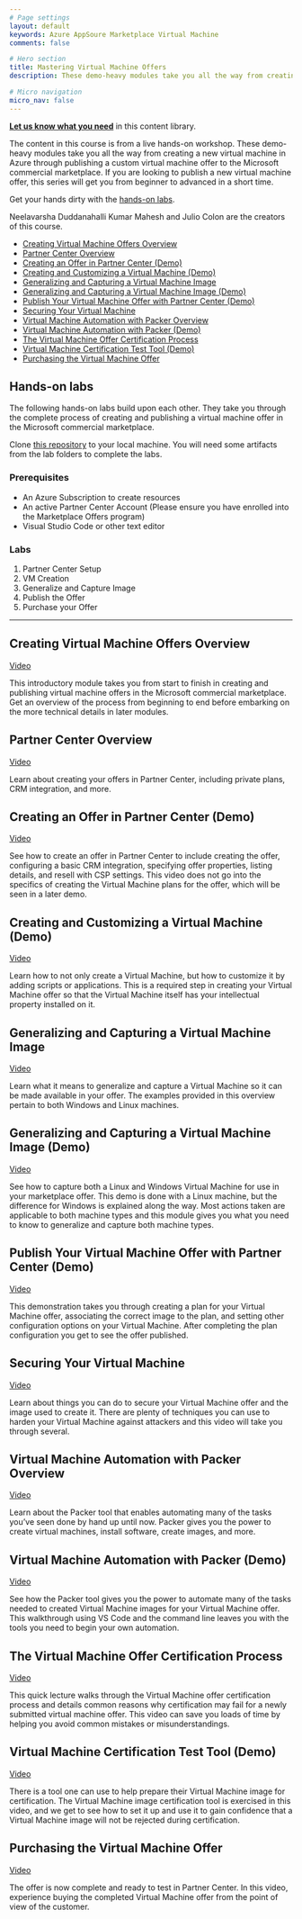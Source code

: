 ```yaml
---
# Page settings
layout: default
keywords: Azure AppSoure Marketplace Virtual Machine
comments: false

# Hero section
title: Mastering Virtual Machine Offers
description: These demo-heavy modules take you all the way from creating a new virtual machine in Azure through publishing a custom virtual machine offer to the Microsoft commercial marketplace. If you are looking to publish a new virtual machine offer, this series will get you from beginner to advanced in a short time.

# Micro navigation
micro_nav: false
---
```


**[Let us know what you need](https://forms.office.com/r/0gCrzhSMkw)** in this content library.

The content in this course is from a live hands-on workshop. These demo-heavy modules take you all the way from creating a new virtual machine in Azure through publishing a custom virtual machine offer to the Microsoft commercial marketplace. If you are looking to publish a new virtual machine offer, this series will get you from beginner to advanced in a short time.

Get your hands dirty with the [hands-on labs](#hands-on-labs).

Neelavarsha Duddanahalli Kumar Mahesh and Julio Colon are the creators of this course.

<!-- no toc -->
- [Creating Virtual Machine Offers Overview](#creating-virtual-machine-offers-overview)
- [Partner Center Overview](#partner-center-overview)
- [Creating an Offer in Partner Center (Demo)](#creating-an-offer-in-partner-center-demo)
- [Creating and Customizing a Virtual Machine (Demo)](#creating-and-customizing-a-virtual-machine-demo)
- [Generalizing and Capturing a Virtual Machine Image](#generalizing-and-capturing-a-virtual-machine-image)
- [Generalizing and Capturing a Virtual Machine Image (Demo)](#generalizing-and-capturing-a-virtual-machine-image-demo)
- [Publish Your Virtual Machine Offer with Partner Center (Demo)](#publish-your-virtual-machine-offer-with-partner-center-demo)
- [Securing Your Virtual Machine](#securing-your-virtual-machine)
- [Virtual Machine Automation with Packer Overview](#virtual-machine-automation-with-packer-overview)
- [Virtual Machine Automation with Packer (Demo)](#virtual-machine-automation-with-packer-demo)
- [The Virtual Machine Offer Certification Process](#the-virtual-machine-offer-certification-process)
- [Virtual Machine Certification Test Tool (Demo)](#virtual-machine-certification-test-tool-demo)
- [Purchasing the Virtual Machine Offer](#purchasing-the-virtual-machine-offer)

## Hands-on labs

The following hands-on labs build upon each other. They take you through the complete process of creating and publishing a virtual machine offer in the Microsoft commercial marketplace. 

Clone [this repository](https://github.com/microsoft/Mastering-the-Marketplace) to your local machine. You will need some artifacts from the lab folders to complete the labs.

### Prerequisites

- An Azure Subscription to create resources
- An active Partner Center Account (Please ensure you have enrolled into the Marketplace Offers program)
- Visual Studio Code or other text editor

### Labs

1. Partner Center Setup
2. VM Creation
3. Generalize and Capture Image
4. Publish the Offer
5. Purchase your Offer

---

## Creating Virtual Machine Offers Overview

<a href="https://go.microsoft.com/fwlink/?linkid=2197805" target="_blank">Video</a>

This introductory module takes you from start to finish in creating and publishing virtual machine offers in the Microsoft commercial marketplace. Get an overview of the process from beginning to end before embarking on the more technical details in later modules.

## Partner Center Overview

<a href="https://go.microsoft.com/fwlink/?linkid=2197586" target="_blank">Video</a>

Learn about creating your offers in Partner Center, including private plans, CRM integration, and more.

## Creating an Offer in Partner Center (Demo)

<a href="https://go.microsoft.com/fwlink/?linkid=2197587" target="_blank">Video</a>

See how to create an offer in Partner Center to include creating the offer, configuring a basic CRM integration, specifying offer properties, listing details, and resell with CSP settings. This video does not go into the specifics of creating the Virtual Machine plans for the offer, which will be seen in a later demo.

## Creating and Customizing a Virtual Machine (Demo)

<a href="https://go.microsoft.com/fwlink/?linkid=2197588" target="_blank">Video</a>

Learn how to not only create a Virtual Machine, but how to customize it by adding scripts or applications. This is a required step in creating your Virtual Machine offer so that the Virtual Machine itself has your intellectual property installed on it.

## Generalizing and Capturing a Virtual Machine Image

<a href="https://go.microsoft.com/fwlink/?linkid=2197589" target="_blank">Video</a>

Learn what it means to generalize and capture a Virtual Machine so it can be made available in your offer. The examples provided in this overview pertain to both Windows and Linux machines.

## Generalizing and Capturing a Virtual Machine Image (Demo)

<a href="https://go.microsoft.com/fwlink/?linkid=2197497" target="_blank">Video</a>

See how to capture both a Linux and Windows Virtual Machine for use in your marketplace offer. This demo is done with a Linux machine, but the difference for Windows is explained along the way. Most actions taken are applicable to both machine types and this module gives you what you need to know to generalize and capture both machine types.

## Publish Your Virtual Machine Offer with Partner Center (Demo)

<a href="https://go.microsoft.com/fwlink/?linkid=2197498" target="_blank">Video</a>

This demonstration takes you through creating a plan for your Virtual Machine offer, associating the correct image to the plan, and setting other configuration options on your Virtual Machine. After completing the plan configuration you get to see the offer published.

## Securing Your Virtual Machine

<a href="https://go.microsoft.com/fwlink/?linkid=2197298" target="_blank">Video</a>

Learn about things you can do to secure your Virtual Machine offer and the image used to create it. There are plenty of techniques you can use to harden your Virtual Machine against attackers and this video will take you through several.

## Virtual Machine Automation with Packer Overview

<a href="https://go.microsoft.com/fwlink/?linkid=2197900" target="_blank">Video</a>

Learn about the Packer tool that enables automating many of the tasks you’ve seen done by hand up until now. Packer gives you the power to create virtual machines, install software, create images, and more.

## Virtual Machine Automation with Packer (Demo)

<a href="https://go.microsoft.com/fwlink/?linkid=2197723" target="_blank">Video</a>

See how the Packer tool gives you the power to automate many of the tasks needed to created Virtual Machine images for your Virtual Machine offer. This walkthrough using VS Code and the command line leaves you with the tools you need to begin your own automation.

## The Virtual Machine Offer Certification Process 

<a href="https://go.microsoft.com/fwlink/?linkid=2197191" target="_blank">Video</a>

This quick lecture walks through the Virtual Machine offer certification process and details common reasons why certification may fail for a newly submitted virtual machine offer. This video can save you loads of time by helping you avoid common mistakes or misunderstandings.

## Virtual Machine Certification Test Tool (Demo)

<a href="https://go.microsoft.com/fwlink/?linkid=2197192" target="_blank">Video</a>

There is a tool one can use to help prepare their Virtual Machine image for certification. The Virtual Machine image certification tool is exercised in this video, and we get to see how to set it up and use it to gain confidence that a Virtual Machine image will not be rejected during certification.

## Purchasing the Virtual Machine Offer

<a href="https://go.microsoft.com/fwlink/?linkid=2197724" target="_blank">Video</a>

The offer is now complete and ready to test in Partner Center. In this video, experience buying the completed Virtual Machine offer from the point of view of the customer.